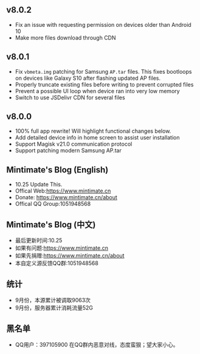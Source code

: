 ## v8.0.2
- Fix an issue with requesting permission on devices older than Android 10
- Make more files download through CDN

## v8.0.1
- Fix `vbmeta.img` patching for Samsung `AP.tar` files. This fixes bootloops on devices like Galaxy S10 after flashing updated AP files.
- Properly truncate existing files before writing to prevent corrupted files
- Prevent a possible UI loop when device ran into very low memory
- Switch to use JSDelivr CDN for several files

## v8.0.0
- 100% full app rewrite! Will highlight functional changes below.
- Add detailed device info in home screen to assist user installation
- Support Magisk v21.0 communication protocol
- Support patching modern Samsung AP.tar

## Mintimate's Blog (English)
- 10.25 Update This.
- Offical Web:https://www.mintimate.cn
- Donate: https://www.mintimate.cn/about
- Offical QQ Group:1051948568

## Mintimate's Blog (中文)
- 最后更新时间:10.25
- 如果有问题:https://www.mintimate.cn
- 如果先捐赠:https://www.mintimate.cn/about
- 本自定义源反馈QQ群:1051948568

## 统计
- 9月份，本源累计被调取9063次
- 9月份，服务器累计消耗流量52G

## 黑名单
- QQ用户：397105900 在QQ群内恶意对线，态度蛮狠；望大家小心。
